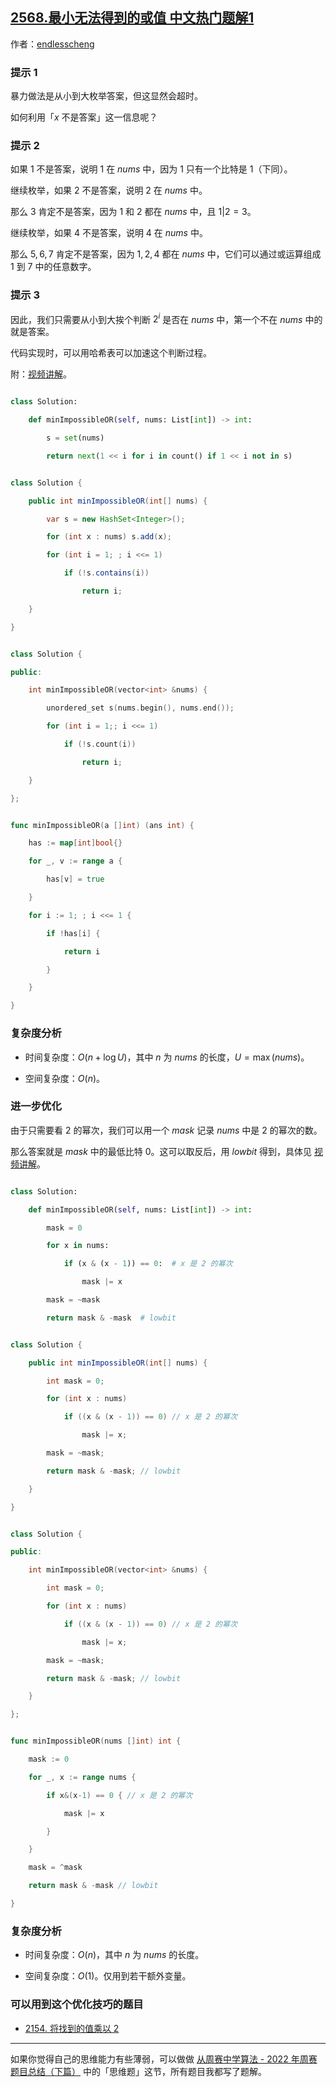 ## [2568.最小无法得到的或值 中文热门题解1](https://leetcode.cn/problems/minimum-impossible-or/solutions/100000/nao-jin-ji-zhuan-wan-pythonjavacgo-by-en-7j89)

作者：[endlesscheng](https://leetcode.cn/u/endlesscheng)

### 提示 1

暴力做法是从小到大枚举答案，但这显然会超时。

如何利用「$x$ 不是答案」这一信息呢？

### 提示 2

如果 $1$ 不是答案，说明 $1$ 在 $\textit{nums}$ 中，因为 $1$ 只有一个比特是 $1$（下同）。

继续枚举，如果 $2$ 不是答案，说明 $2$ 在 $\textit{nums}$ 中。

那么 $3$ 肯定不是答案，因为 $1$ 和 $2$ 都在 $\textit{nums}$ 中，且 $1|2=3$。

继续枚举，如果 $4$ 不是答案，说明 $4$ 在 $\textit{nums}$ 中。

那么 $5,6,7$ 肯定不是答案，因为 $1,2,4$ 都在 $\textit{nums}$ 中，它们可以通过或运算组成 $1$ 到 $7$ 中的任意数字。

### 提示 3

因此，我们只需要从小到大挨个判断 $2^i$ 是否在 $\textit{nums}$ 中，第一个不在 $\textit{nums}$ 中的就是答案。

代码实现时，可以用哈希表可以加速这个判断过程。

附：[视频讲解](https://www.bilibili.com/video/BV15D4y1G7ms/)。

```py [sol1-Python3]
class Solution:
    def minImpossibleOR(self, nums: List[int]) -> int:
        s = set(nums)
        return next(1 << i for i in count() if 1 << i not in s)
```

```java [sol1-Java]
class Solution {
    public int minImpossibleOR(int[] nums) {
        var s = new HashSet<Integer>();
        for (int x : nums) s.add(x);
        for (int i = 1; ; i <<= 1)
            if (!s.contains(i))
                return i;
    }
}
```

```cpp [sol1-C++]
class Solution {
public:
    int minImpossibleOR(vector<int> &nums) {
        unordered_set s(nums.begin(), nums.end());
        for (int i = 1;; i <<= 1)
            if (!s.count(i))
                return i;
    }
};
```

```go [sol1-Go]
func minImpossibleOR(a []int) (ans int) {
	has := map[int]bool{}
	for _, v := range a {
		has[v] = true
	}
	for i := 1; ; i <<= 1 {
		if !has[i] {
			return i
		}
	}
}
```

### 复杂度分析

- 时间复杂度：$O(n+\log U)$，其中 $n$ 为 $\textit{nums}$ 的长度，$U=\max(\textit{nums})$。
- 空间复杂度：$O(n)$。

### 进一步优化

由于只需要看 $2$ 的幂次，我们可以用一个 $\textit{mask}$ 记录 $\textit{nums}$ 中是 $2$ 的幂次的数。

那么答案就是 $\textit{mask}$ 中的最低比特 $0$。这可以取反后，用 $\textit{lowbit}$ 得到，具体见 [视频讲解](https://www.bilibili.com/video/BV15D4y1G7ms/)。

```py [sol2-Python3]
class Solution:
    def minImpossibleOR(self, nums: List[int]) -> int:
        mask = 0
        for x in nums:
            if (x & (x - 1)) == 0:  # x 是 2 的幂次
                mask |= x
        mask = ~mask
        return mask & -mask  # lowbit
```

```java [sol2-Java]
class Solution {
    public int minImpossibleOR(int[] nums) {
        int mask = 0;
        for (int x : nums)
            if ((x & (x - 1)) == 0) // x 是 2 的幂次
                mask |= x;
        mask = ~mask;
        return mask & -mask; // lowbit
    }
}
```

```cpp [sol2-C++]
class Solution {
public:
    int minImpossibleOR(vector<int> &nums) {
        int mask = 0;
        for (int x : nums)
            if ((x & (x - 1)) == 0) // x 是 2 的幂次
                mask |= x;
        mask = ~mask;
        return mask & -mask; // lowbit
    }
};
```

```go [sol2-Go]
func minImpossibleOR(nums []int) int {
	mask := 0
	for _, x := range nums {
		if x&(x-1) == 0 { // x 是 2 的幂次
			mask |= x
		}
	}
	mask = ^mask
	return mask & -mask // lowbit
}
```

### 复杂度分析

- 时间复杂度：$O(n)$，其中 $n$ 为 $\textit{nums}$ 的长度。
- 空间复杂度：$O(1)$。仅用到若干额外变量。

### 可以用到这个优化技巧的题目

- [2154. 将找到的值乘以 2](https://leetcode.cn/problems/keep-multiplying-found-values-by-two/)

---

如果你觉得自己的思维能力有些薄弱，可以做做 [从周赛中学算法 - 2022 年周赛题目总结（下篇）](https://leetcode.cn/circle/discuss/WR1MJP/) 中的「思维题」这节，所有题目我都写了题解。
